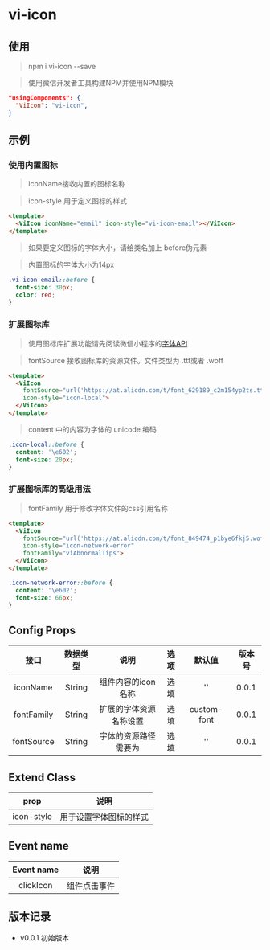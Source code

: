 # vi-icon

## 使用

> npm i vi-icon --save <br>

> 使用微信开发者工具构建NPM并使用NPM模块


```json
"usingComponents": {
  "ViIcon": "vi-icon",
}
```

## 示例

<!-- visionUI code example -->

### 使用内置图标

> iconName接收内置的图标名称 <br>

> icon-style 用于定义图标的样式

```html
<template>
  <ViIcon iconName="email" icon-style="vi-icon-email"></ViIcon>
</template>
```

> 如果要定义图标的字体大小，请给类名加上 before伪元素<br>

> 内置图标的字体大小为14px

```css
.vi-icon-email::before {
  font-size: 30px;
  color: red;
}
```

<!-- code example -->

### 扩展图标库

> 使用图标库扩展功能请先阅读微信小程序的[字体API](https://developers.weixin.qq.com/miniprogram/dev/api/media/font/wx.loadFontFace.html) <br>

> fontSource 接收图标库的资源文件。文件类型为 .ttf或者 .woff <br>


```html
<template>
  <ViIcon 
    fontSource="url('https://at.alicdn.com/t/font_629189_c2m154yp2ts.ttf')" 
    icon-style="icon-local">
  </ViIcon>
</template>
```

> content 中的内容为字体的 unicode 编码<br>

```css
.icon-local::before {
  content: '\e602';
  font-size: 20px;
}
```

<!-- code example -->

### 扩展图标库的高级用法

> fontFamily 用于修改字体文件的css引用名称 <br>

```html
<template>
  <ViIcon 
    fontSource="url('https://at.alicdn.com/t/font_849474_p1bye6fkj5.woff')" 
    icon-style="icon-network-error"
    fontFamily="viAbnormalTips">
  </ViIcon>
</template>
```

```css
.icon-network-error::before {
  content: '\e602';
  font-size: 66px;
}
```

<!-- code example -->

<!-- visionUI code example -->

## Config Props

| 接口 | 数据类型 | 说明 | 选项 | 默认值 | 版本号 |
| :--: | :--: | :--: | :--: | :--: | :--: |
| iconName | String | 组件内容的icon名称 | 选填 | '' | 0.0.1 |
| fontFamily | String | 扩展的字体资源名称设置 | 选填 | custom-font | 0.0.1 |
| fontSource | String | 字体的资源路径需要为 | 选填 | '' | 0.0.1 |

## Extend Class

| prop | 说明 |
| :--: | :--: |
| icon-style | 用于设置字体图标的样式 |

## Event name

| Event name | 说明 |
| :--: | :--: |
| clickIcon | 组件点击事件 |

## 版本记录

+ v0.0.1 初始版本